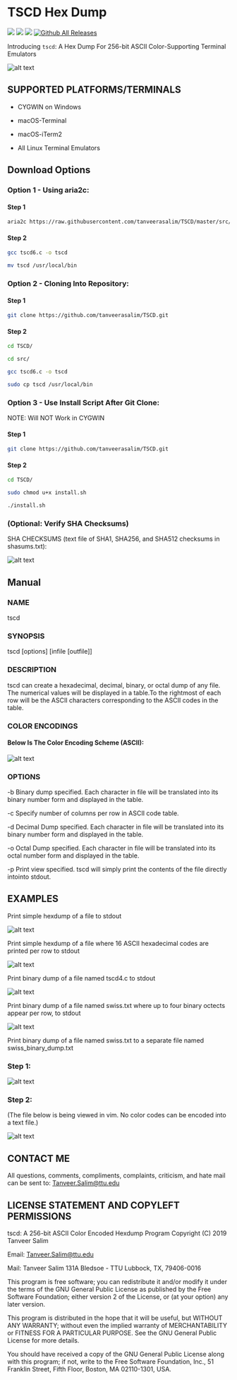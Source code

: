 # TSCD Hex Dump

![](https://img.shields.io/badge/price-free-blue.svg) ![](https://img.shields.io/badge/build-passing-brightgreen.svg) ![](https://img.shields.io/badge/License-GNU%20GPL%20v2.0-brightgreen.svg) [![Github All Releases](https://img.shields.io/github/downloads/tanveerasalim/TSCD/total.svg)]()


Introducing `tscd`: A Hex Dump For 256-bit ASCII Color-Supporting Terminal Emulators

![alt text](https://github.com/tanveerasalim/TSCD/blob/master/pics/tscd_demo.gif)


## SUPPORTED PLATFORMS/TERMINALS

* CYGWIN on Windows

* macOS-Terminal

* macOS-iTerm2

* All Linux Terminal Emulators

## Download Options

### Option 1 - Using aria2c:

#### Step 1

```bash
aria2c https://raw.githubusercontent.com/tanveerasalim/TSCD/master/src/tscd6.c
```

#### Step 2

```bash
gcc tscd6.c -o tscd

mv tscd /usr/local/bin
```

### Option 2 - Cloning Into Repository:

#### Step 1

```bash
git clone https://github.com/tanveerasalim/TSCD.git

```

#### Step 2

```bash
cd TSCD/

cd src/

gcc tscd6.c -o tscd

sudo cp tscd /usr/local/bin
```

### Option 3 - Use Install Script After Git Clone:

NOTE: Will NOT Work in CYGWIN

#### Step 1

```bash
git clone https://github.com/tanveerasalim/TSCD.git
```

#### Step 2

```bash
cd TSCD/

sudo chmod u+x install.sh

./install.sh
```

### (Optional: Verify SHA Checksums)

SHA CHECKSUMS (text file of SHA1, SHA256, and SHA512 checksums in shasums.txt):

![alt text](https://github.com/tanveerasalim/TSCD/blob/master/sha/shasums_correct_license_notice_jpeg.JPG)

## Manual

### NAME

tscd

### SYNOPSIS

tscd [options] [infile [outfile]]

### DESCRIPTION

tscd can create a hexadecimal, decimal, binary, or octal dump of any file. The numerical values will be displayed in a table.To the rightmost of each row will be the ASCII characters corresponding to the ASCII codes in the table.

### COLOR ENCODINGS

#### Below Is The Color Encoding Scheme (ASCII):

![alt text](https://github.com/tanveerasalim/TSCD/blob/master/pics/ascii_color_encoding_scheme_jpeg.JPG)

### OPTIONS

-b Binary dump specified. Each character in file will be translated into its binary number form and displayed in the table.

-c Specify number of columns per row in ASCII code table.

-d Decimal Dump specified. Each character in file will be translated into its binary number form and displayed in the table.

-o Octal Dump specified. Each character in file will be translated into its octal number form and displayed in the table.

-p Print view specified. tscd will simply print the contents of the file directly intointo stdout.


## EXAMPLES

Print simple hexdump of a file to stdout

![alt text](https://github.com/tanveerasalim/TSCD/blob/master/pics/tscd_swiss_jpeg.JPG)



Print simple hexdump of a file where 16 ASCII hexadecimal codes are printed per row to stdout

![alt text](https://github.com/tanveerasalim/TSCD/blob/master/pics/tscd_c_16_swiss_cheese_c_jpeg.JPG)

Print binary dump of a file named tscd4.c to stdout

![alt text](https://github.com/tanveerasalim/TSCD/blob/master/pics/tscd_binary_dump_tscd_4_c_jpeg.JPG)

Print binary dump of a file named swiss.txt where up to four binary octects appear per row, to stdout

![alt text](https://github.com/tanveerasalim/TSCD/blob/master/pics/tscd_binary_dump_column_4_swiss_txt_jpeg.JPG)

Print binary dump of a file named swiss.txt to a separate file named swiss_binary_dump.txt

### Step 1:

![alt text](https://github.com/tanveerasalim/TSCD/blob/master/pics/step_1_swiss_binary_txt_jpeg.JPG)

### Step 2:

(The file below is being viewed in vim. No color codes can be encoded into a text file.)

![alt text](https://github.com/tanveerasalim/TSCD/blob/master/pics/tscd_swiss_binary_dump_txt_jpeg.JPG)

## CONTACT ME

All questions, comments, compliments, complaints, criticism, and hate mail can be sent to: Tanveer.Salim@ttu.edu

## LICENSE STATEMENT AND COPYLEFT PERMISSIONS

tscd: A 256-bit ASCII Color Encoded Hexdump Program
Copyright (C) 2019 Tanveer Salim 

Email: Tanveer.Salim@ttu.edu

Mail:
Tanveer Salim
131A Bledsoe - TTU
Lubbock, TX, 79406-0016

This program is free software; you can redistribute it and/or
modify it under the terms of the GNU General Public License
as published by the Free Software Foundation; either version 2
of the License, or (at your option) any later version.

This program is distributed in the hope that it will be useful,
but WITHOUT ANY WARRANTY; without even the implied warranty of
MERCHANTABILITY or FITNESS FOR A PARTICULAR PURPOSE.  See the
GNU General Public License for more details.

You should have received a copy of the GNU General Public License
along with this program; if not, write to the Free Software
Foundation, Inc., 51 Franklin Street, Fifth Floor, Boston, MA  02110-1301, USA.





